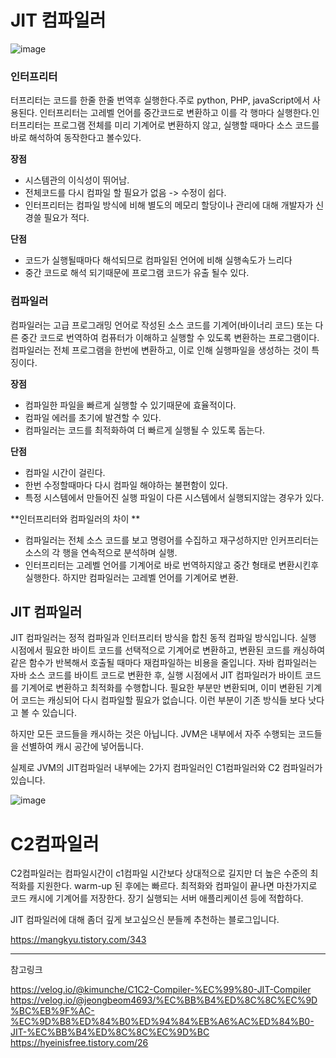 # JIT 컴파일러
![image](https://github.com/user-attachments/assets/4b4b2b52-4992-4498-a7cf-ac91522c0489)

### 인터프리터

터프리터는 코드를 한줄 한줄 번역후 실행한다.주로 python, PHP, javaScript에서 사용된다. 인터프리터는 고레벨 언어를 중간코드로 변환하고 이를 각 행마다 실행한다.인터프리터는 프로그램 전체를 미리 기계어로 변환하지 않고, 실행할 때마다 소스 코드를 바로 해석하여 동작한다고 볼수있다.

 

**장점**

- 시스템관의 이식성이 뛰어남.
- 전체코드를 다시 컴파일 할 필요가 없음 -> 수정이 쉽다.
- 인터프리터는 컴파일 방식에 비해 별도의 메모리 할당이나 관리에 대해 개발자가 신경쓸 필요가 적다. 

**단점**

- 코드가 실행될때마다 해석되므로 컴파일된 언어에 비해 실행속도가 느리다
- 중간 코드로 해석 되기때문에 프로그램 코드가 유출 될수 있다.



### 컴파일러


컴파일러는 고급 프로그래밍 언어로 작성된 소스 코드를 기계어(바이너리 코드) 또는 다른 중간 코드로 번역하여 컴퓨터가 이해하고 실행할 수 있도록 변환하는 프로그램이다. 컴파일러는 전체 프로그램을 한번에 변환하고, 이로 인해 실행파일을 생성하는 것이 특징이다.

 

**장점**

- 컴파일한 파일을 빠르게 실행할 수 있기때문에 효율적이다.
- 컴파일 에러를 초기에 발견할 수 있다. 
- 컴파일러는 코드를 최적화하여 더 빠르게 실행될 수 있도록 돕는다.
 

**단점**

- 컴파일 시간이 걸린다.
- 한번 수정할때마다 다시 컴파일 해야하는 불편함이 있다. 
- 특정 시스템에서 만들어진 실행 파일이 다른 시스템에서 실행되지않는 경우가 있다.

**인터프리터와 컴파일러의 차이 **
-  컴파일러는 전체 소스 코드를 보고 명령어를 수집하고 재구성하지만 인커프리터는 소스의 각 행을 연속적으로 분석하며 실행.
- 인터프리터는 고레벨 언어를 기계어로 바로 번역하지않고 중간 형태로 변환시킨후 실행한다. 하지만 컴파일러는 고레벨 언어를 기계어로 변환.
 

## JIT 컴파일러
JIT 컴파일러는 정적 컴파일과 인터프리터 방식을 합친 동적 컴파일 방식입니다. 실행 시점에서 필요한 바이트 코드를 선택적으로 기계어로 변환하고, 변환된 코드를 캐싱하여 같은 함수가 반복해서 호출될 때마다 재컴파일하는 비용을 줄입니다. 자바 컴파일러는 자바 소스 코드를 바이트 코드로 변환한 후, 실행 시점에서 JIT 컴파일러가 바이트 코드를 기계어로 변환하고 최적화를 수행합니다. 필요한 부분만 변환되며, 이미 변환된 기계어 코드는 캐싱되어 다시 컴파일할 필요가 없습니다. 이런 부분이 기존 방식들 보다 낫다고 볼 수 있습니다.

하지만 모든 코드들을 캐시하는 것은 아닙니다. JVM은 내부에서 자주 수행되는 코드들을 선별하여 캐시 공간에 넣어둡니다.

실제로 JVM의 JIT컴파일러 내부에는 2가지 컴파일러인 C1컴파일러와 C2 컴파일러가 있습니다.

![image](https://github.com/user-attachments/assets/f7394bce-8a44-436f-ac40-6b55774fed83)


# C2컴파일러


C2컴파일러는 컴파일시간이 c1컴파일 시간보다 상대적으로 길지만 더 높은 수준의 최적화를 지원한다. warm-up 된 후에는 빠르다. 최적화와 컴파일이 끝나면 마찬가지로 코드 캐시에 기계어를 저장한다.  장기 실행되는 서버 애플리케이션 등에 적합하다.
 

JIT 컴파일러에 대해 좀더 깊게 보고싶으신 분들께 추천하는 블로그입니다.

https://mangkyu.tistory.com/343



---

참고링크 
 
https://velog.io/@kimunche/C1C2-Compiler-%EC%99%80-JIT-Compiler
 https://velog.io/@jeongbeom4693/%EC%BB%B4%ED%8C%8C%EC%9D%BC%EB%9F%AC-%EC%9D%B8%ED%84%B0%ED%94%84%EB%A6%AC%ED%84%B0-JIT-%EC%BB%B4%ED%8C%8C%EC%9D%BC
 https://hyeinisfree.tistory.com/26
